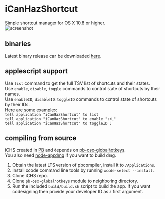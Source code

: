 # iCanHazShortcut
Simple shortcut manager for OS X 10.8 or higher.  
![screenshot](https://d7.wtf/CytoclasticHuelessnessWiglike.png)  

## binaries
Latest binary release can be downloaded [here](https://github.com/deseven/icanhazshortcut/releases).  

## applescript support
Use `list` command to get the full TSV list of shortcuts and their states.  
Use `enable`, `disable`, `toggle` commands to control state of shortcuts by their names.  
Use `enableID`,  `disableID`, `toggleID` commands to control state of shortcuts by their IDs.  
Here are some examples:  
`tell application "iCanHazShortcut" to list`  
`tell application "iCanHazShortcut" to enable "⇧⌘L"`  
`tell application "iCanHazShortcut" to toggleID 6`  

## compiling from source
iCHS created in [PB](http://purebasic.com) and depends on [pb-osx-globalhotkeys](https://github.com/deseven/pb-osx-globalhotkeys).  
You also need [node-appdmg](https://github.com/LinusU/node-appdmg) if you want to build dmg.  
1. Obtain the latest LTS version of pbcompiler, install it to ```/Applications```.  
2. Install xcode command line tools by running ```xcode-select --install```.  
3. Clone iCHS repo.  
4. Clone ```pb-osx-globalhotkeys``` module to neighboring directory.  
5. Run the included ```build/build.sh``` script to build the app. If you want codesigning then provide your developer ID as a first argument.  

